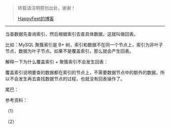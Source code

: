 > 转载请注明原创出处，谢谢！
>
> [HappyFeet的博客](https://blog.csdn.net/haihui_yang)





---



当查数据先查询索引，然后根据索引去查具体数据，这就叫做回表。



比如：MySQL 聚簇索引是 B+ 树，索引和数据不在同一个节点上，索引为非叶子节点，数据为叶子节点。如果不是覆盖索引，那么就会产生回表。

解释一下为什么覆盖索引 + 聚簇索引不会发生回表：

覆盖索引说明要查的数据都在索引的节点上，不需要数据节点中的额外的数据，所以不会发生再去查找数据节点的过程，也就没有回表操作了。



尾巴：



参考资料：

（1）

（2）